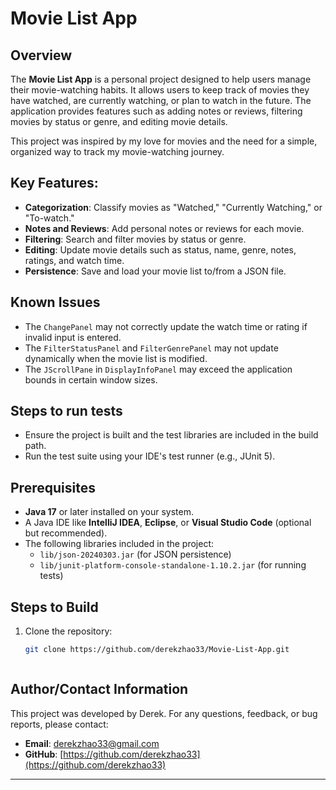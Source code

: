 # Movie List App

## Overview
The **Movie List App** is a personal project designed to help users manage their movie-watching habits. It allows users to keep track of movies they have watched, are currently watching, or plan to watch in the future. The application provides features such as adding notes or reviews, filtering movies by status or genre, and editing movie details. 

This project was inspired by my love for movies and the need for a simple, organized way to track my movie-watching journey. 

## Key Features:
- **Categorization**: Classify movies as "Watched," "Currently Watching," or "To-watch."
- **Notes and Reviews**: Add personal notes or reviews for each movie.
- **Filtering**: Search and filter movies by status or genre.
- **Editing**: Update movie details such as status, name, genre, notes, ratings, and watch time.
- **Persistence**: Save and load your movie list to/from a JSON file.

## Known Issues
- The `ChangePanel` may not correctly update the watch time or rating if invalid input is entered.
- The `FilterStatusPanel` and `FilterGenrePanel` may not update dynamically when the movie list is modified.
- The `JScrollPane` in `DisplayInfoPanel` may exceed the application bounds in certain window sizes.

## Steps to run tests
- Ensure the project is built and the test libraries are included in the build path.
- Run the test suite using your IDE's test runner (e.g., JUnit 5).

## Prerequisites
- **Java 17** or later installed on your system.
- A Java IDE like **IntelliJ IDEA**, **Eclipse**, or **Visual Studio Code** (optional but recommended).
- The following libraries included in the project:
  - `lib/json-20240303.jar` (for JSON persistence)
  - `lib/junit-platform-console-standalone-1.10.2.jar` (for running tests)

## Steps to Build
1. Clone the repository:
   ```bash
   git clone https://github.com/derekzhao33/Movie-List-App.git



## Author/Contact Information
This project was developed by Derek. For any questions, feedback, or bug reports, please contact:
- **Email**: derekzhao33@gmail.com
- **GitHub**: [https://github.com/derekzhao33](https://github.com/derekzhao33)

---